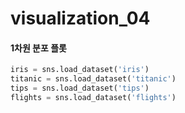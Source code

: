 # visualization_04

#### 1차원 분포 플롯

```python
iris = sns.load_dataset('iris')
titanic = sns.load_dataset('titanic')
tips = sns.load_dataset('tips')
flights = sns.load_dataset('flights')
```

